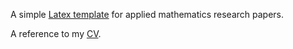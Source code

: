 A simple [Latex template](/downloads/template.zip) for applied mathematics research papers.

A reference to my [CV](/downloads/CV.pdf).
